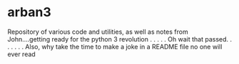 # arban3
Repository of various code and utilities, as well as notes from John....getting ready for the python 3 revolution
.
.
.
.
.
Oh wait that passed.
.
.
.
.
.
.
Also, why take the time to make a joke in a README file no one will ever read
